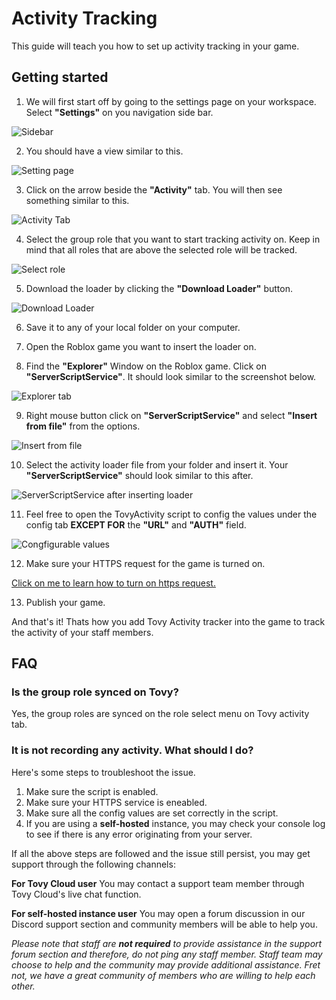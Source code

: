 # Activity Tracking
This guide will teach you how to set up activity tracking in your game.

## Getting started

 1. We will first start off by going to the settings page on your workspace. Select **"Settings"** on you navigation side bar.
 
![Sidebar](https://i.imgur.com/Gbmrda3.png)

2. You should have a view similar to this.

![Setting page](https://i.imgur.com/M9WDfkN.png)

3. Click on the arrow beside the **"Activity"** tab. You will then see something similar to this.

![Activity Tab](https://i.imgur.com/8xbSEtU.png)

4. Select the group role that you want to start tracking activity on. 
Keep in mind that all roles that are above the selected role will be tracked.

![Select role](https://i.imgur.com/vQkZpnz.png)

5. Download the loader by clicking the **"Download Loader"** button.

![Download Loader](https://i.imgur.com/EPEhS7x.png)

6. Save it to any of your local folder on your computer. 
	
7. Open the Roblox game you want to insert the loader on.
8. Find the **"Explorer"** Window on the Roblox game. Click on **"ServerScriptService"**. It should look similar to the screenshot below. 

![Explorer tab](https://i.imgur.com/rKbkYor.png)

9. Right mouse button click on **"ServerScriptService"** and select **"Insert from file"** from the options.

![Insert from file](https://i.imgur.com/AtvXdgY.png)
   
10. Select the activity loader file from your folder and insert it. Your **"ServerScriptService"** should look similar to this after.

![ServerScriptService after inserting loader](https://i.imgur.com/BpMbj0U.png)

11. Feel free to open the TovyActivity script to config the values under the config tab **EXCEPT FOR** the **"URL"** and **"AUTH"** field.

![Congfigurable values](https://i.imgur.com/7qfRidQ.png)

12. Make sure your HTTPS request for the game is turned on. 

[Click on me to learn how to turn on https request.](https://www.swipetips.com/how-to-turn-on-http-requests-in-roblox/)

13. Publish your game.

And that's it! Thats how you add Tovy Activity tracker into the game to track the activity of your staff members.

## FAQ
### Is the group role synced on Tovy?
Yes, the group roles are synced on the role select menu on Tovy activity tab.

### It is not recording any activity. What should I do?
Here's some steps to troubleshoot the issue.
1. Make sure the script is enabled.
2. Make sure your HTTPS service is eneabled.
3. Make sure all the config values are set correctly in the script.
4. If you are using a **self-hosted** instance, you may check your console log to see if there is any error originating from your server.

If all the above steps are followed and the issue still persist, you may get support through the following channels:

**For Tovy Cloud user**
You may contact a support team member through Tovy Cloud's live chat function.

**For self-hosted instance user**
You may open a forum discussion in our Discord support section and community members will be able to help you. 

_Please note that staff are **not required** to provide assistance in the support forum section and therefore, do not ping any staff member. Staff team may choose to help and the community may provide additional assistance. Fret not, we have a great community of members who are willing to help each  other._ 
